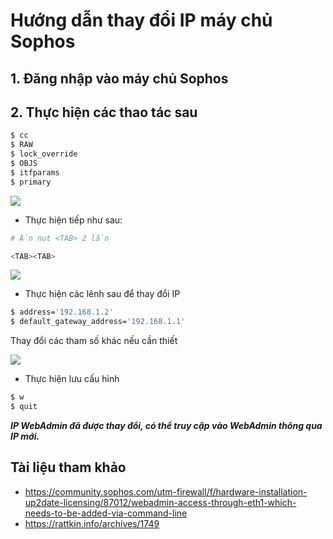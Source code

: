 # Hướng dẫn thay đổi IP máy chủ Sophos

## 1. Đăng nhập vào máy chủ Sophos
## 2. Thực hiện các thao tác sau
```sh
$ cc
$ RAW
$ lock_override
$ OBJS
$ itfparams
$ primary
```

<img src=https://i.imgur.com/YKXoJvS.png>

- Thực hiện tiếp như sau:
```sh
# Ấn nut <TAB> 2 lần

<TAB><TAB>
```

<img src=https://i.imgur.com/sX9sHyB.png>

- Thực hiện các lênh sau để thay đổi IP

```sh
$ address='192.168.1.2'
$ default_gateway_address='192.168.1.1'
```

Thay đổi các tham số khác nếu cần thiết

<img src=https://i.imgur.com/ellNRzX.png>

- Thực hiện lưu cấu hình

```sh
$ w
$ quit
```

***IP WebAdmin đã được thay đổi, có thể truy cập vào WebAdmin thông qua IP mới.***

## Tài liệu tham khảo
- https://community.sophos.com/utm-firewall/f/hardware-installation-up2date-licensing/87012/webadmin-access-through-eth1-which-needs-to-be-added-via-command-line
- https://rattkin.info/archives/1749
